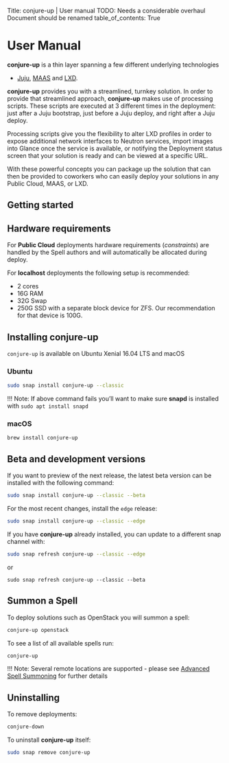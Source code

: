 Title: conjure-up | User manual
TODO: Needs a considerable overhaul
      Document should be renamed
table_of_contents: True

# User Manual

**conjure-up** is a thin layer spanning a few different underlying technologies
- [Juju][juju], [MAAS][maas] and [LXD][lxd].

**conjure-up** provides you with a streamlined, turnkey solution. In order to
provide that streamlined approach, **conjure-up** makes use of processing
scripts. These scripts are executed at 3 different times in the deployment:
just after a Juju bootstrap, just before a Juju deploy, and right after a Juju
deploy.

Processing scripts give you the flexibility to alter LXD profiles in order to
expose additional network interfaces to Neutron services, import images into
Glance once the service is available, or notifying the Deployment status screen
that your solution is ready and can be viewed at a specific URL.

With these powerful concepts you can package up the solution that can then be
provided to coworkers who can easily deploy your solutions in any Public
Cloud, MAAS, or LXD.

## Getting started

## Hardware requirements

For **Public Cloud** deployments hardware requirements (*constraints*) are
handled by the Spell authors and will automatically be allocated during deploy.

For **localhost** deployments the following setup is recommended:

- 2 cores
- 16G RAM
- 32G Swap
- 250G SSD with a separate block device for ZFS. Our recommendation for that
  device is 100G.

## Installing conjure-up

`conjure-up` is available on Ubuntu Xenial 16.04 LTS and macOS

### Ubuntu
```bash
sudo snap install conjure-up --classic
```
!!! Note:
    If above command fails you’ll want to make sure **snapd** is installed with
    `sudo apt install snapd`

### macOS
```
brew install conjure-up
```

## Beta and development versions

If you want to preview of the next release, the latest beta version can be
installed with the following command:

```bash
sudo snap install conjure-up --classic --beta
```

For the most recent changes, install the `edge` release:

```bash
sudo snap install conjure-up --classic --edge
```

If you have **conjure-up** already installed, you can update to a different
snap channel with:

```bash
sudo snap refresh conjure-up --classic --edge
```
or

```
sudo snap refresh conjure-up --classic --beta
```

## Summon a Spell

To deploy solutions such as OpenStack you will summon a spell:

```bash
conjure-up openstack
```

To see a list of all available spells run:

```bash
conjure-up
```

!!! Note:
    Several remote locations are supported - please see [Advanced Spell
    Summoning][advancedspells] for further details

## Uninstalling

To remove deployments:

```bash
conjure-down
```

To uninstall **conjure-up** itself:

```bash
sudo snap remove conjure-up
```

<!-- LINKS -->
[juju]: https://jujucharms.com
[maas]: https://maas.io/
[lxd]: https://linuxcontainers.org/lxd/
[trusty]: http://releases.ubuntu.com/14.04/
[xenial]: http://releases.ubuntu.com/16.04/
[snappy]: https://snapcraft.io/
[applist]: ./index.md#application-list
[advancedspells]: ./usage.md

<!-- IMAGES -->
